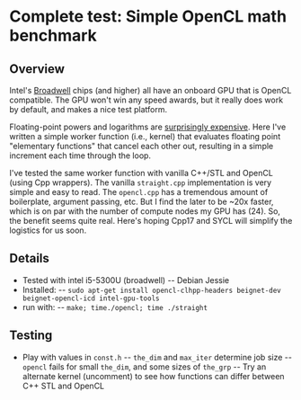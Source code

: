 # Complete test: Simple OpenCL math benchmark

## Overview
Intel's [Broadwell](https://en.wikipedia.org/wiki/Broadwell_%28microarchitecture%29) chips (and higher) all have an onboard GPU that is OpenCL compatible.  The GPU won't win any speed awards, but it really does work by default, and makes a nice test platform.

Floating-point powers and logarithms are [surprisingly expensive](https://en.wikipedia.org/wiki/Computational_complexity_of_mathematical_operations). Here I've written a simple worker function (i.e., kernel) that evaluates floating point "elementary functions" that cancel each other out, resulting in a simple increment each time through the loop. 

I've tested the same worker function with vanilla C++/STL and OpenCL (using Cpp wrappers). The vanilla `straight.cpp` implementation is very simple and easy to read.  The `opencl.cpp` has a tremendous amount of boilerplate, argument passing, etc.  But I find the later to be ~20x faster, which is on par with the number of compute nodes my GPU has (24). So, the benefit seems quite real. Here's hoping Cpp17 and SYCL will simplify the logistics for us soon.

## Details

* Tested with intel i5-5300U (broadwell)
  -- Debian Jessie
* Installed:
  -- `sudo apt-get install opencl-clhpp-headers beignet-dev beignet-opencl-icd intel-gpu-tools`
* run with: 
  -- `make; time./opencl; time ./straight`

## Testing
* Play with values in `const.h`
  -- `the_dim` and `max_iter` determine job size
  -- `opencl` fails for small `the_dim`, and some sizes of `the_grp`
  -- Try an alternate kernel (uncomment) to see how functions can differ between C++ STL and OpenCL
